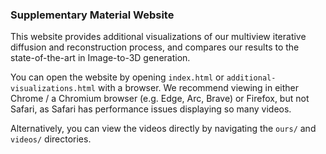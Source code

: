 ### Supplementary Material Website

This website provides additional visualizations of our multiview iterative diffusion and reconstruction process, and compares our results to the state-of-the-art in Image-to-3D generation. 

You can open the website by opening `index.html` or `additional-visualizations.html` with a browser. We recommend viewing in either Chrome / a Chromium browser (e.g. Edge, Arc, Brave) or Firefox, but not Safari, as Safari has performance issues displaying so many videos. 

Alternatively, you can view the videos directly by navigating the `ours/` and `videos/` directories. 
